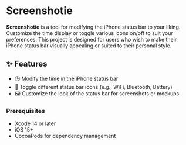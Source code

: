 # Screenshotie

**Screenshotie** is a tool for modifying the iPhone status bar to your liking. Customize the time display or toggle various icons on/off to suit your preferences. This project is designed for users who wish to make their iPhone status bar visually appealing or suited to their personal style.

## ✨ Features

- 🕒 Modify the time in the iPhone status bar
- 🔘 Toggle different status bar icons (e.g., WiFi, Bluetooth, Battery)
- 🖼️ Customize the look of the status bar for screenshots or mockups

### Prerequisites

- Xcode 14 or later
- iOS 15+
- CocoaPods for dependency management
